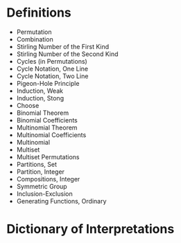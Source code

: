 # Definitions

- Permutation
- Combination
- Stirling Number of the First Kind
- Stirling Number of the Second Kind
- Cycles (in Permutations)
- Cycle Notation, One Line
- Cycle Notation, Two Line
- Pigeon-Hole Principle
- Induction, Weak
- Induction, Stong
- Choose
- Binomial Theorem
- Binomial Coefficients
- Multinomial Theorem
- Multinomial Coefficients
- Multinomial
- Multiset
- Multiset Permutations
- Partitions, Set
- Partition, Integer
- Compositions, Integer
- Symmetric Group
- Inclusion-Exclusion
- Generating Functions, Ordinary

# Dictionary of Interpretations